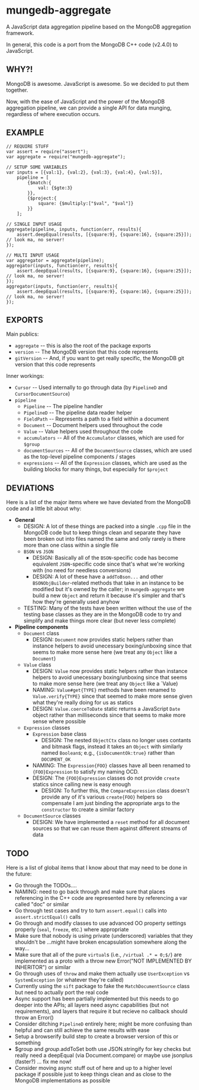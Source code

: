 mungedb-aggregate
=================
A JavaScript data aggregation pipeline based on the MongoDB aggregation framework.

In general, this code is a port from the MongoDB C++ code (v2.4.0) to JavaScript.


WHY?!
-----
MongoDB is awesome. JavaScript is awesome. So we decided to put them together.

Now, with the ease of JavaScript and the power of the MongoDB aggregation pipeline, we can provide a single API for data munging, regardless of where execution occurs.


EXAMPLE
-------
```
// REQUIRE STUFF
var assert = require("assert");
var aggregate = require("mungedb-aggregate");

// SETUP SOME VARIABLES
var inputs = [{val:1}, {val:2}, {val:3}, {val:4}, {val:5}],
	pipeline = [
		{$match:{
			val: {$gte:3}
		}},
		{$project:{
			square: {$multiply:["$val", "$val"]}
		}}
	];

// SINGLE INPUT USAGE
aggregate(pipeline, inputs, function(err, results){
	assert.deepEqual(results, [{square:9}, {square:16}, {square:25}]);	// look ma, no server!
});

// MULTI INPUT USAGE
var aggregator = aggregate(pipeline);
aggregator(inputs, function(err, results){
	assert.deepEqual(results, [{square:9}, {square:16}, {square:25}]);	// look ma, no server!
});
aggregator(inputs, function(err, results){
	assert.deepEqual(results, [{square:9}, {square:16}, {square:25}]);	// look ma, no server!
});

```


EXPORTS
-------
Main publics:

* `aggregate` -- this is also the root of the package exports
* `version`  --  The MongoDB version that this code represents
* `gitVersion`  --  And, if you want to get really specific, the MongoDB git version that this code represents

Inner workings:

* `Cursor` -- Used internally to go through data (by `PipelineD` and `CursorDocumentSource`)
* `pipeline`
  * `Pipeline`  --  The pipeline handler
  * `PipelineD`  --  The pipeline data reader helper
  * `FieldPath`  --  Represents a path to a field within a document
  * `Document`  --  Document helpers used throughout the code
  * `Value`  --  Value helpers used throughout the code
  * `accumulators`  --  All of the `Accumulator` classes, which are used for `$group`
  * `documentSources`  --  All of the `DocumentSource` classes, which are used as the top-level pipeline components / stages
  * `expressions`  --  All of the `Expression` classes, which are used as the building blocks for many things, but especially for `$project`


DEVIATIONS
----------
Here is a list of the major items where we have deviated from the MongoDB code and a little bit about why:

  * **General**
    * DESIGN: A lot of these things are packed into a single `.cpp` file in the MongoDB code but to keep things clean and separate they have been broken out into files named the same and only rarely is there more than one class within a single file
    * `BSON` vs `JSON`
      * DESIGN: Basically all of the `BSON`-specific code has become equivalent `JSON`-specific code since that's what we're working with (no need for needless conversions)
      * DESIGN: A lot of these have a `addToBson...` and other `BSONObjBuilder`-related methods that take in an instance to be modified but it's owned by the caller; in `mungedb-aggregate` we build a new `Object` and return it because it's simpler and that's how they're generally used anyhow
    * TESTING: Many of the tests have been written without the use of the testing base classes as they are in the MongoDB code to try and simplify and make things more clear (but never less complete)
  * **Pipeline components**
    * `Document` class
      * DESIGN: `Document` now provides static helpers rather than instance helpers to avoid unecessary boxing/unboxing since that seems to make more sense here (we treat any `Object` like a `Document`)
    * `Value` class
      * DESIGN: `Value` now provides static helpers rather than instance helpers to avoid unecessary boxing/unboxing since that seems to make more sense here (we treat any `Object` like a `Value)
      * NAMING: `Value#get{TYPE}` methods have been renamed to `Value.verify{TYPE}` since that seemed to make more sense given what they're really doing for us as statics
      * DESIGN: `Value.coerceToDate` static returns a JavaScript `Date` object rather than milliseconds since that seems to make more sense where possible
    * `Expression` classes
      * `Expression` base class
        * DESIGN: The nested `ObjectCtx` class no longer uses contants and bitmask flags, instead it takes an `Object` with similarly named `Boolean`s; e.g., `{isDocumentOk:true}` rather than `DOCUMENT_OK`
      * NAMING: The `Expression{FOO}` classes have all been renamed to `{FOO}Expression` to satisfy my naming OCD.
      * DESIGN: The `{FOO}Expression` classes do not provide `create` statics since calling new is easy enough
        * DESIGN: To further this, the `CompareExpression` class doesn't provide any of it's various `create{FOO}` helpers so compensate I am just binding the appropriate args to the `constructor` to create a similar factory
    * `DocumentSource` classes
      * DESIGN: We have implemented a `reset` method for all document sources so that we can reuse them against different streams of data


TODO
----
Here is a list of global items that I know about that may need to be done in the future:

  * Go through the TODOs....
  * NAMING: need to go back through and make sure that places referencing <Document> in the C++ code are represented here by referencing a var called "doc" or similar
  * Go through test cases and try to turn `assert.equal()` calls into `assert.strictEqual()` calls
  * Go through and modify classes to use advanced OO property settings properly (`seal`, `freeze`, etc.) where appropriate
  * Make sure that nobody is using private (underscored) variables that they shouldn't be ...might have broken encapsulation somewhere along the way...
  * Make sure that all of the pure `virtual`s (i.e., `/virtual .* = 0;$/`) are implemented as a proto with a throw new Error("NOT IMPLEMENTED BY INHERITOR") or similar
  * Go through uses of `throw` and make them actually use `UserException` vs `SystemException` (or whatever they're called)
  * Currently using the `sift` package to fake the `MatchDocumentSource` class but need to actually port the real code
  * Async support has been partially implemented but this needs to go deeper into the APIs; all layers need async capabilities (but not requirements), and layers that require it but recieve no callback should throw an Error()
  * Consider ditching `PipelineD` entirely here; might be more confusing than helpful and can still achieve the same results with ease
  * Setup a browserify build step to create a browser version of this or something
  * $group and $group.$addToSet both use JSON.stringify for key checks but really need a deepEqual (via Document.compare) or maybe use jsonplus (faster?) ... fix me now!
  * Consider moving async stuff out of here and up to a higher level package if possible just to keep things clean and as close to the MongoDB implementations as possible
